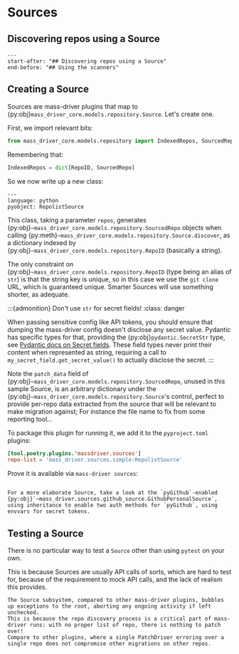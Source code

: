 # Sources

## Discovering repos using a Source

```{include} ../../README.md
---
start-after: "## Discovering repos using a Source"
end-before: "## Using the scanners"
```

## Creating a Source

Sources are mass-driver plugins that map to
{py:obj}`mass_driver_core.models.repository.Source`. Let's create one.

First, we import relevant bits:

```python
from mass_driver_core.models.repository import IndexedRepos, SourcedRepo, RepoUrl, Source
```

Remembering that:

```python
IndexedRepos = dict[RepoID, SourcedRepo]
```

So we now write up a new class:

```{literalinclude} ../../src/mass_driver/sources/simple.py
---
language: python
pyobject: RepolistSource
```

This class, taking a parameter `repos`, generates
{py:obj}`~mass_driver_core.models.repository.SourcedRepo` objects when calling
{py:meth}`~mass_driver_core.models.repository.Source.discover`, as a dictionary
indexed by {py:obj}`~mass_driver_core.models.repository.RepoID` (basically a string).

The only constraint on {py:obj}`~mass_driver_core.models.repository.RepoID` (type
being an alias of `str`) is that the string key is unique, so in this case we
use the `git clone` URL, which is guaranteed unique. Smarter Sources will use
something shorter, as adequate.

:::{admonition} Don't use `str` for secret fields!
:class: danger

When passing sensitive config like API tokens, you should ensure that dumping
the mass-driver config doesn't disclose any secret value. Pydantic has specific
types for that, providing the {py:obj}`pydantic.SecretStr` type, see [Pydantic
docs on Secret
fields](https://docs.pydantic.dev/1.10/usage/types/#secret-types). These field
types never print their content when represented as string, requiring a call to
`my_secret_field.get_secret_value()` to actually disclose the secret.
:::

Note the `patch_data` field of {py:obj}`~mass_driver_core.models.repository.SourcedRepo`,
unused in this sample Source, is an arbitrary dictionary under the
{py:obj}`~mass_driver_core.models.repository.Source`'s control, perfect to provide
per-repo data extracted from the source that will be relevant to make migration
against; For instance the file name to fix from some reporting tool...

To package this plugin for running it, we add it to the `pyproject.toml`
plugins:

```toml
[tool.poetry.plugins.'massdriver.sources']
repo-list = 'mass_driver.sources.simple:RepolistSource'
```

Prove it is available via `mass-driver sources`:

```{program-output} poetry run mass-driver sources
```

```{note}
For a more elaborate Source, take a look at the `pyGithub`-enabled {py:obj}`~mass_driver.sources.github_source.GithubPersonalSource`, using inheritance to enable two auth methods for `pyGithub`, using envvars for secret tokens.
```

## Testing a Source

There is no particular way to test a `Source` other than using `pytest` on your
own.

This is because Sources are usually API calls of sorts, which are hard to test
for, because of the requirement to mock API calls, and the lack of realism this
provides.

```{warning}
The Source subsystem, compared to other mass-driver plugins, bubbles up exceptions to the root, aborting any ongoing activity if left unchecked.
This is because the repo discovery process is a critical part of mass-driver runs: with no proper list of repo, there is nothing to patch over!
Compare to other plugins, where a single PatchDriver erroring over a single repo does not compromise other migrations on other repos.
```
